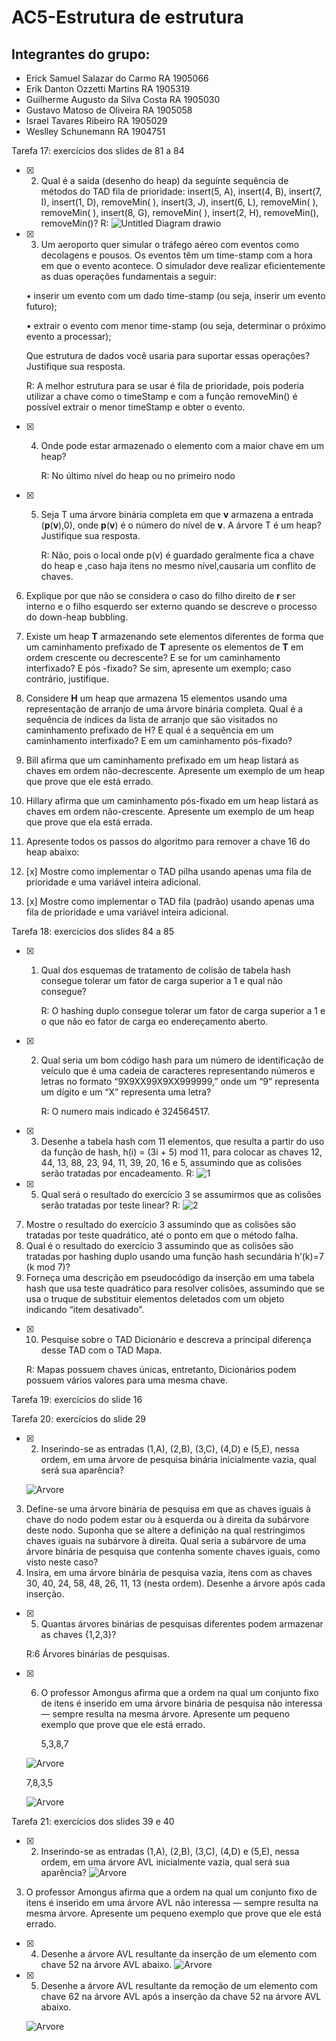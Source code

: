 # AC5-Estrutura de estrutura

## Integrantes do grupo:

*  Erick Samuel Salazar do Carmo RA 1905066
*  Erik Danton Ozzetti Martins RA 1905319
*  Guilherme Augusto da Silva Costa RA 1905030
*  Gustavo Matoso de Oliveira RA 1905058
*  Israel Tavares Ribeiro RA 1905029
*  Weslley Schunemann RA 1904751



Tarefa 17: exercícios dos slides de 81 a 84

- [x] 2. Qual é a saída (desenho do heap) da seguinte sequência de métodos do TAD fila de prioridade: insert(5, A), insert(4, B), insert(7, I), insert(1, D), removeMin( ), insert(3, J), insert(6, L), removeMin( ), removeMin( ), insert(8, G), removeMin( ), insert(2, H), removeMin(), removeMin()?
R:
![Untitled Diagram drawio](https://user-images.githubusercontent.com/59938696/142961689-e236a85f-099c-4532-90ed-22a9000c6624.png)
- [x] 3. Um aeroporto quer simular o tráfego aéreo com eventos como decolagens e pousos. Os eventos têm um time-stamp com a hora em que o evento acontece. O simulador deve realizar eficientemente as duas operações fundamentais a seguir:

   • inserir um evento com um dado time-stamp (ou seja, inserir um evento futuro);

   • extrair o evento com menor time-stamp (ou seja, determinar o próximo evento a processar); 

     Que estrutura de dados você usaria para suportar essas operações? Justifique sua resposta.

   R: A melhor estrutura para se usar é fila de prioridade, pois poderia utilizar a chave como o timeStamp e com a função removeMin() é possível extrair o menor timeStamp e obter o evento.

- [x] 4. Onde pode estar armazenado o elemento com a maior chave em um heap?


     R: No último nível do heap ou no primeiro nodo

- [x] 5. Seja T uma árvore binária completa em que **v** armazena a entrada (**p**(**v**),0), onde **p**(**v**) é o número do nível de **v**. A árvore T é um heap? Justifique sua resposta.


     R: Não, pois o local onde p(v) é guardado geralmente fica a chave do heap e ,caso haja itens no mesmo nível,causaria um conflito de chaves.

6. Explique por que não se considera o caso do filho direito de **r** ser interno e o filho esquerdo ser externo quando se descreve o processo do down-heap bubbling.

7. Existe um heap **T** armazenando sete elementos diferentes de forma que um caminhamento prefixado de **T** apresente os elementos de **T** em ordem crescente ou decrescente? E se for um caminhamento interfixado? E pós -fixado? Se sim, apresente um exemplo; caso contrário, justifique.

8. Considere **H** um heap que armazena 15 elementos usando uma representação de arranjo de uma árvore binária completa. Qual é a sequência de índices da lista de arranjo que são visitados no caminhamento prefixado de H? E qual é a sequência em um caminhamento interfixado? E em um caminhamento pós-fixado?

9. Bill afirma que um caminhamento prefixado em um heap listará as chaves em ordem não-decrescente. Apresente um exemplo de um heap que prove que ele está errado.

10. Hillary afirma que um caminhamento pós-fixado em um heap listará as chaves em ordem não-crescente. Apresente um exemplo de um heap que prove que ela está errada.

11. Apresente todos os passos do algoritmo para remover a chave 16 do heap abaixo:

12. [x] Mostre como implementar o TAD pilha usando apenas uma fila de prioridade e uma variável inteira adicional. 

13. [x] Mostre como implementar o TAD fila (padrão) usando apenas uma fila de prioridade e uma variável inteira adicional.

Tarefa 18: exercícios dos slides 84 a 85

- [x] 1. Qual dos esquemas de tratamento de colisão de tabela hash consegue tolerar um fator de carga superior a 1 e qual não consegue?

     R: O hashing duplo consegue tolerar um  fator de  carga superior a 1  e o que não  eo fator de carga  eo endereçamento aberto.
     
- [x] 2. Qual seria um bom código hash para um número de identificação de veículo que é uma cadeia de caracteres representando números e letras no formato “9X9XX99X9XX999999,” onde um “9” representa um dígito e um “X” representa uma letra?

     R: O numero  mais indicado é 324564517.

- [x] 3. Desenhe a tabela hash com 11 elementos, que resulta a partir do uso da função de hash, h(i) = (3i + 5) mod 11, para colocar as chaves 12, 44, 13, 88, 23, 94, 11, 39, 20, 16 e 5, assumindo que as colisões serão tratadas por encadeamento.
    R: 
    ![1](https://user-images.githubusercontent.com/59938696/142788964-3d2b9789-7761-474e-85e5-c49d2d7b9a4c.png)
- [x] 5. Qual será o resultado do exercício 3 se assumirmos que as colisões serão tratadas por teste linear?
    R:
 ![2](https://user-images.githubusercontent.com/59938696/142791543-2c6876bd-2f1a-4621-a2af-cdc1aee3398e.png)
7. Mostre o resultado do exercício 3 assumindo que as colisões são tratadas por teste quadrático, até o ponto em que o método falha.
8. Qual é o resultado do exercício 3 assumindo que as colisões são tratadas por hashing duplo usando uma função hash secundária h’(k)=7 (k mod 7)?
9. Forneça uma descrição em pseudocódigo da inserção em uma tabela hash que usa teste quadrático para resolver colisões, assumindo que se usa o truque de substituir elementos deletados com um objeto indicando “item desativado”.
- [x] 10. Pesquise sobre o TAD Dicionário e descreva a principal diferença desse TAD com o TAD Mapa.
      
     R: Mapas possuem chaves únicas, entretanto, Dicionários podem possuem vários valores para uma mesma chave.

Tarefa 19: exercícios do slide 16

Tarefa 20: exercícios do slide 29

 - [x] 2. Inserindo-se as entradas (1,A), (2,B), (3,C), (4,D) e (5,E), nessa ordem, em uma árvore de pesquisa binária inicialmente vazia, qual será sua aparência?
  
  	![Arvore](20exer2.png)
 
 3. Define-se uma árvore binária de pesquisa em que as chaves iguais à chave do nodo podem estar ou à esquerda ou à direita da subárvore deste nodo. Suponha que se altere a definição na qual restringimos chaves iguais na subárvore à direita. Qual seria a subárvore de uma árvore binária de pesquisa que contenha somente chaves iguais, como visto neste caso?
 4. Insira, em uma árvore binária de pesquisa vazia, itens com as chaves 30, 40, 24, 58, 48, 26, 11, 13 (nesta ordem). Desenhe a árvore após cada inserção.
	
 - [x] 5. Quantas árvores binárias de pesquisas diferentes podem armazenar as chaves {1,2,3}?

     R:6 Árvores binárias de pesquisas.
	
- [x] 6. O professor Amongus afirma que a ordem na qual um conjunto fixo de itens é inserido em uma árvore binária de pesquisa não interessa — sempre resulta na mesma árvore. Apresente um pequeno exemplo que prove que ele está errado.

     5,3,8,7

	![Arvore](tarefa20exer6part1.png)
	
	
	
     7,8,3,5
     
     ![Arvore](tarefa20exer6part2.png)
	

Tarefa 21: exercícios dos slides 39 e 40

- [x] 2. Inserindo-se as entradas (1,A), (2,B), (3,C), (4,D) e (5,E), nessa ordem, em uma árvore AVL inicialmente vazia, qual será sua aparência?
	![Arvore](21exer2.png)

3. O professor Amongus afirma que a ordem na qual um conjunto fixo de itens é inserido em uma árvore AVL não interessa — sempre resulta na mesma árvore. Apresente um pequeno exemplo que prove que ele está errado.

- [x] 4. Desenhe a árvore AVL resultante da inserção de um elemento com chave 52 na árvore AVL abaixo.
	![Arvore](tarefa21exer4.png)
- [x] 5. Desenhe a árvore AVL resultante da remoção de um elemento com chave 62 na árvore AVL após a inserção da chave 52 na árvore AVL abaixo.

	![Arvore](tarefa21exer5.png)
